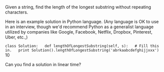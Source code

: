 Given a string, find the length of the longest substring without repeating characters.

Here is an example solution in Python language. (Any language is OK to use in an interview, though we'd recommend Python as a generalist language utilized by companies like Google, Facebook, Netflix, Dropbox, Pinterest, Uber, etc.,)

`
class Solution:  
  def lengthOfLongestSubstring(self, s):  
    # Fill this in.  
print Solution().lengthOfLongestSubstring('abrkaabcdefghijjxxx')
`  
10

Can you find a solution in linear time?